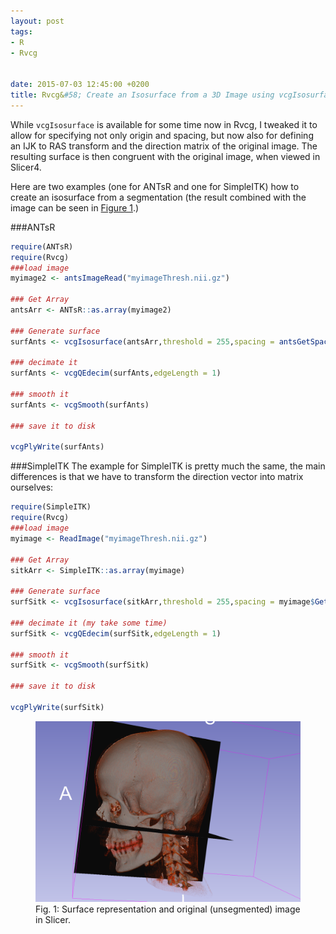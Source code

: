 ```yaml
---
layout: post
tags: 
- R 
- Rvcg


date: 2015-07-03 12:45:00 +0200
title: Rvcg&#58; Create an Isosurface from a 3D Image using vcgIsosurface
---
```


While ```vcgIsosurface``` is available for some time now in Rvcg, I tweaked it to allow for specifying not only origin and spacing, but now also for defining an IJK to RAS transform and the direction matrix of the original image. The resulting surface is then congruent with the original image, when viewed in Slicer4.

Here are two examples (one for ANTsR and one for SimpleITK) how to create an isosurface from a segmentation (the result combined with the image can be seen in [Figure 1](#Fig1).)


###ANTsR
```r
require(ANTsR)
require(Rvcg)
###load image
myimage2 <- antsImageRead("myimageThresh.nii.gz")

### Get Array
antsArr <- ANTsR::as.array(myimage2)

### Generate surface
surfAnts <- vcgIsosurface(antsArr,threshold = 255,spacing = antsGetSpacing(myimage2),origin = antsGetOrigin(myimage2),direction=antsGetDirection(myimage2),as.int=TRUE)

### decimate it
surfAnts <- vcgQEdecim(surfAnts,edgeLength = 1)

### smooth it
surfAnts <- vcgSmooth(surfAnts)

### save it to disk 

vcgPlyWrite(surfAnts)

```

###SimpleITK
The example for SimpleITK is pretty much the same, the main differences is that we have to transform the direction vector into matrix ourselves:

```r
require(SimpleITK)
require(Rvcg)
###load image
myimage <- ReadImage("myimageThresh.nii.gz")

### Get Array
sitkArr <- SimpleITK::as.array(myimage)

### Generate surface
surfSitk <- vcgIsosurface(sitkArr,threshold = 255,spacing = myimage$GetSpacing(),origin = myimage$GetOrigin(),direction=matrix(myimage$GetDirection(),3,3),as.int=TRUE)

### decimate it (my take some time)
surfSitk <- vcgQEdecim(surfSitk,edgeLength = 1)

### smooth it
surfSitk <- vcgSmooth(surfSitk)

### save it to disk 

vcgPlyWrite(surfSitk)

```



<a id="Fig1"></a>
<figure class="center">
    <img rel="zoom" src="/resources/images/slicer.png" alt="slicer" width="450" >
 <figcaption>Fig. 1: Surface representation and original (unsegmented) image in Slicer.</figcaption>
</figure> 
</br>